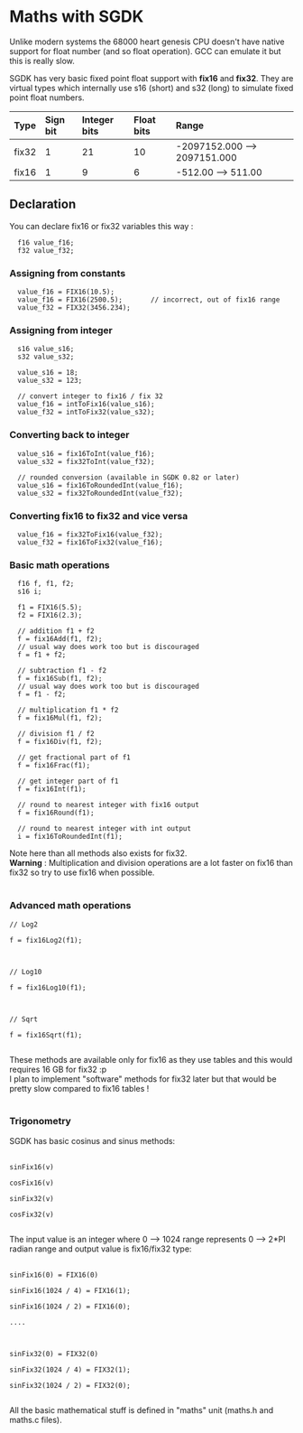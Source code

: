 # Maths with SGDK #

Unlike modern systems the 68000 heart genesis CPU doesn't have native support for float number (and so float operation). GCC can emulate it but this is really slow.

SGDK has very basic fixed point float support with **fix16** and **fix32**.
They are virtual types which internally use s16 (short) and s32 (long) to simulate fixed point float numbers.


| **Type** | **Sign bit** | **Integer bits** | **Float bits** | **Range** |
|:---------|:-------------|:-----------------|:---------------|:----------|
| fix32 | 1 | 21 | 10 | -2097152.000 --> 2097151.000 |
| fix16 | 1 | 9 | 6 | -512.00 --> 511.00 |


## Declaration ##

You can declare fix16 or fix32 variables this way :

```
  f16 value_f16;
  f32 value_f32;
```

### Assigning from constants ###

```
  value_f16 = FIX16(10.5);
  value_f16 = FIX16(2500.5);       // incorrect, out of fix16 range
  value_f32 = FIX32(3456.234);
```

### Assigning from integer ###

```
  s16 value_s16;
  s32 value_s32;
 
  value_s16 = 18;
  value_s32 = 123;

  // convert integer to fix16 / fix 32
  value_f16 = intToFix16(value_s16);
  value_f32 = intToFix32(value_s32);
```

### Converting back to integer ###

```
  value_s16 = fix16ToInt(value_f16);
  value_s32 = fix32ToInt(value_f32);

  // rounded conversion (available in SGDK 0.82 or later)
  value_s16 = fix16ToRoundedInt(value_f16);
  value_s32 = fix32ToRoundedInt(value_f32);
```

### Converting fix16 to fix32 and vice versa ###

```
  value_f16 = fix32ToFix16(value_f32);
  value_f32 = fix16ToFix32(value_f16);
```

### Basic math operations ###

```
  f16 f, f1, f2;
  s16 i;

  f1 = FIX16(5.5);
  f2 = FIX16(2.3);

  // addition f1 + f2
  f = fix16Add(f1, f2);
  // usual way does work too but is discouraged
  f = f1 + f2; 

  // subtraction f1 - f2
  f = fix16Sub(f1, f2);
  // usual way does work too but is discouraged
  f = f1 - f2; 

  // multiplication f1 * f2 
  f = fix16Mul(f1, f2);

  // division f1 / f2
  f = fix16Div(f1, f2);

  // get fractional part of f1
  f = fix16Frac(f1);

  // get integer part of f1
  f = fix16Int(f1);

  // round to nearest integer with fix16 output
  f = fix16Round(f1);

  // round to nearest integer with int output
  i = fix16ToRoundedInt(f1);
```

Note here than all methods also exists for fix32.<br>
<b>Warning</b> : Multiplication and division operations are a lot faster on fix16 than fix32 so try to use fix16 when possible.<br>
<br>
<h3>Advanced math operations</h3>

<pre><code>// Log2<br>
f = fix16Log2(f1);<br>
<br>
// Log10<br>
f = fix16Log10(f1);<br>
<br>
// Sqrt<br>
f = fix16Sqrt(f1); <br>
</code></pre>

These methods are available only for fix16 as they use tables and this would requires 16 GB for fix32 :p<br>
I plan to implement "software" methods for fix32 later but that would be pretty slow compared to fix16 tables !<br>
<br>
<h3>Trigonometry</h3>

SGDK has basic cosinus and sinus methods:<br>
<br>
<pre><code>sinFix16(v)<br>
cosFix16(v)<br>
sinFix32(v)<br>
cosFix32(v)<br>
</code></pre>

The input value is an integer where 0 --> 1024 range represents 0 --> 2*PI radian range and output value is fix16/fix32 type:<br>
<br>
<pre><code>sinFix16(0) = FIX16(0)<br>
sinFix16(1024 / 4) = FIX16(1);<br>
sinFix16(1024 / 2) = FIX16(0);<br>
....<br>
<br>
sinFix32(0) = FIX32(0)<br>
sinFix32(1024 / 4) = FIX32(1);<br>
sinFix32(1024 / 2) = FIX32(0); <br>
</code></pre>


All the basic mathematical stuff is defined in "maths" unit (maths.h and maths.c files).